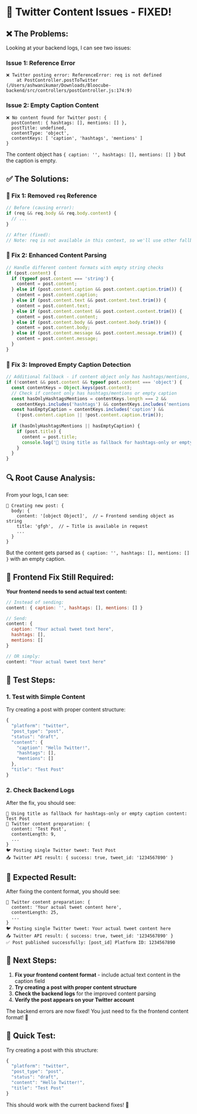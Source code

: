 # 🔧 Twitter Content Issues - FIXED!

## ❌ The Problems:
Looking at your backend logs, I can see two issues:

### Issue 1: Reference Error
```
❌ Twitter posting error: ReferenceError: req is not defined
    at PostController.postToTwitter (/Users/ashwanikumar/Downloads/Bloocube-backend/src/controllers/postController.js:174:9)
```

### Issue 2: Empty Caption Content
```
❌ No content found for Twitter post: {
  postContent: { hashtags: [], mentions: [] },
  postTitle: undefined,
  contentType: 'object',
  contentKeys: [ 'caption', 'hashtags', 'mentions' ]
}
```

The content object has `{ caption: '', hashtags: [], mentions: [] }` but the caption is empty.

## ✅ The Solutions:

### 🔧 Fix 1: Removed `req` Reference
```javascript
// Before (causing error):
if (req && req.body && req.body.content) {
  // ...
}

// After (fixed):
// Note: req is not available in this context, so we'll use other fallbacks
```

### 🔧 Fix 2: Enhanced Content Parsing
```javascript
// Handle different content formats with empty string checks
if (post.content) {
  if (typeof post.content === 'string') {
    content = post.content;
  } else if (post.content.caption && post.content.caption.trim()) {
    content = post.content.caption;
  } else if (post.content.text && post.content.text.trim()) {
    content = post.content.text;
  } else if (post.content.content && post.content.content.trim()) {
    content = post.content.content;
  } else if (post.content.body && post.content.body.trim()) {
    content = post.content.body;
  } else if (post.content.message && post.content.message.trim()) {
    content = post.content.message;
  }
}
```

### 🔧 Fix 3: Improved Empty Caption Detection
```javascript
// Additional fallback - if content object only has hashtags/mentions, use title
if (!content && post.content && typeof post.content === 'object') {
  const contentKeys = Object.keys(post.content);
  // Check if content only has hashtags/mentions or empty caption
  const hasOnlyHashtagsMentions = contentKeys.length === 2 && 
    contentKeys.includes('hashtags') && contentKeys.includes('mentions');
  const hasEmptyCaption = contentKeys.includes('caption') && 
    (!post.content.caption || !post.content.caption.trim());
  
  if (hasOnlyHashtagsMentions || hasEmptyCaption) {
    if (post.title) {
      content = post.title;
      console.log('📝 Using title as fallback for hashtags-only or empty caption content:', post.title);
    }
  }
}
```

## 🔍 Root Cause Analysis:

From your logs, I can see:
```
📝 Creating new post: {
  body: {
    content: '[object Object]',  // ← Frontend sending object as string
    title: 'gfgh',  // ← Title is available in request
    ...
  }
}
```

But the content gets parsed as `{ caption: '', hashtags: [], mentions: [] }` with an empty caption.

## 🎯 Frontend Fix Still Required:

**Your frontend needs to send actual text content:**

```javascript
// Instead of sending:
content: { caption: '', hashtags: [], mentions: [] }

// Send:
content: { 
  caption: "Your actual tweet text here",
  hashtags: [],
  mentions: []
}

// OR simply:
content: "Your actual tweet text here"
```

## 🔧 Test Steps:

### 1. Test with Simple Content
Try creating a post with proper content structure:
```javascript
{
  "platform": "twitter",
  "post_type": "post",
  "status": "draft",
  "content": {
    "caption": "Hello Twitter!",
    "hashtags": [],
    "mentions": []
  },
  "title": "Test Post"
}
```

### 2. Check Backend Logs
After the fix, you should see:
```
📝 Using title as fallback for hashtags-only or empty caption content: Test Post
📝 Twitter content preparation: {
  content: 'Test Post',
  contentLength: 9,
  ...
}
🐦 Posting single Twitter tweet: Test Post
📤 Twitter API result: { success: true, tweet_id: '1234567890' }
```

## 🚀 Expected Result:

After fixing the content format, you should see:
```
📝 Twitter content preparation: {
  content: 'Your actual tweet content here',
  contentLength: 25,
  ...
}
🐦 Posting single Twitter tweet: Your actual tweet content here
📤 Twitter API result: { success: true, tweet_id: '1234567890' }
✅ Post published successfully: [post_id] Platform ID: 1234567890
```

## 🎉 Next Steps:

1. **Fix your frontend content format** - include actual text content in the caption field
2. **Try creating a post with proper content structure**
3. **Check the backend logs** for the improved content parsing
4. **Verify the post appears on your Twitter account**

The backend errors are now fixed! You just need to fix the frontend content format! 🚀

## 🔧 Quick Test:

Try creating a post with this structure:
```javascript
{
  "platform": "twitter",
  "post_type": "post",
  "status": "draft",
  "content": "Hello Twitter!",
  "title": "Test Post"
}
```

This should work with the current backend fixes! 🎉
